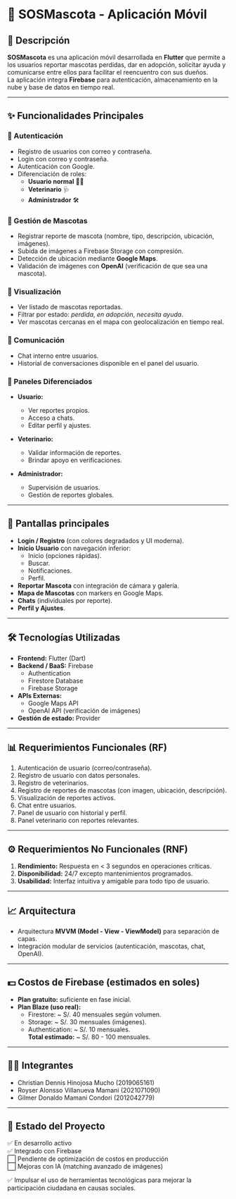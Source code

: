 # 🐾 SOSMascota - Aplicación Móvil

## 📌 Descripción
**SOSMascota** es una aplicación móvil desarrollada en **Flutter** que permite a los usuarios reportar mascotas perdidas, dar en adopción, solicitar ayuda y comunicarse entre ellos para facilitar el reencuentro con sus dueños.  
La aplicación integra **Firebase** para autenticación, almacenamiento en la nube y base de datos en tiempo real.

---

## ✨ Funcionalidades Principales

### 🔐 Autenticación
- Registro de usuarios con correo y contraseña.
- Login con correo y contraseña.
- Autenticación con Google.
- Diferenciación de roles:  
  - **Usuario normal** 🧑‍💻  
  - **Veterinario** 🩺  
  - **Administrador** 🛠️

### 🐶 Gestión de Mascotas
- Registrar reporte de mascota (nombre, tipo, descripción, ubicación, imágenes).
- Subida de imágenes a Firebase Storage con compresión.
- Detección de ubicación mediante **Google Maps**.
- Validación de imágenes con **OpenAI** (verificación de que sea una mascota).

### 📍 Visualización
- Ver listado de mascotas reportadas.
- Filtrar por estado: *perdida*, *en adopción*, *necesita ayuda*.
- Ver mascotas cercanas en el mapa con geolocalización en tiempo real.

### 💬 Comunicación
- Chat interno entre usuarios.
- Historial de conversaciones disponible en el panel del usuario.

### 👤 Paneles Diferenciados
- **Usuario:**  
  - Ver reportes propios.  
  - Acceso a chats.  
  - Editar perfil y ajustes.  

- **Veterinario:**  
  - Validar información de reportes.  
  - Brindar apoyo en verificaciones.  

- **Administrador:**  
  - Supervisión de usuarios.  
  - Gestión de reportes globales.  

---

## 📱 Pantallas principales
- **Login / Registro** (con colores degradados y UI moderna).
- **Inicio Usuario** con navegación inferior:
  - Inicio (opciones rápidas).
  - Buscar.
  - Notificaciones.
  - Perfil.
- **Reportar Mascota** con integración de cámara y galería.
- **Mapa de Mascotas** con markers en Google Maps.
- **Chats** (individuales por reporte).
- **Perfil y Ajustes**.

---

## 🛠️ Tecnologías Utilizadas
- **Frontend:** Flutter (Dart)
- **Backend / BaaS:** Firebase
  - Authentication
  - Firestore Database
  - Firebase Storage
- **APIs Externas:**
  - Google Maps API
  - OpenAI API (verificación de imágenes)
- **Gestión de estado:** Provider

---

## 📊 Requerimientos Funcionales (RF)
1. Autenticación de usuario (correo/contraseña).
2. Registro de usuario con datos personales.
3. Registro de veterinarios.
4. Registro de reportes de mascotas (con imagen, ubicación, descripción).
5. Visualización de reportes activos.
6. Chat entre usuarios.
7. Panel de usuario con historial y perfil.
8. Panel veterinario con reportes relevantes.

---

## ⚙️ Requerimientos No Funcionales (RNF)
1. **Rendimiento:** Respuesta en < 3 segundos en operaciones críticas.
2. **Disponibilidad:** 24/7 excepto mantenimientos programados.
3. **Usabilidad:** Interfaz intuitiva y amigable para todo tipo de usuario.

---

## 📈 Arquitectura
- Arquitectura **MVVM (Model - View - ViewModel)** para separación de capas.
- Integración modular de servicios (autenticación, mascotas, chat, OpenAI).

---

## 💵 Costos de Firebase (estimados en soles)
- **Plan gratuito:** suficiente en fase inicial.  
- **Plan Blaze (uso real):**
  - Firestore: ~ S/. 40 mensuales según volumen.
  - Storage: ~ S/. 30 mensuales (imágenes).
  - Authentication: ~ S/. 10 mensuales.  
  **Total estimado:** ~ S/. 80 - 100 mensuales.

---


## 👨‍💻 Integrantes
- Christian Dennis Hinojosa Mucho (2019065161)
- Royser Alonsso Villanueva Mamani (2021071090)
- Gilmer Donaldo Mamani Condori (2012042779)

---

## 📌 Estado del Proyecto
✅ En desarrollo activo  
✅ Integrado con Firebase  
⬜ Pendiente de optimización de costos en producción  
⬜ Mejoras con IA (matching avanzado de imágenes)

✅ Impulsar el uso de herramientas tecnológicas para mejorar la participación ciudadana en causas sociales.


